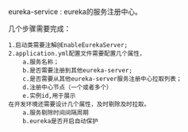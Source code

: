 eureka-service : eureka的服务注册中心。

几个步骤需要完成：
    
    1.启动类需要注解@EnableEurekaServer;
    2.application.yml配置文件需要配置几个属性，
        a.服务名称；
        b.是否需要注册到其他eureka-server;
        c.是否需要从其他eureka-server服务注册中心拉取列表；
        d.注册中心节点（一个或者多个）
        e.实例id,用于展示
    在开发环境还需要设计几个属性，及时剔除及时拉取。
        a.服务剔除时间间隔周期
        b.eureka是否开启自动保护
        